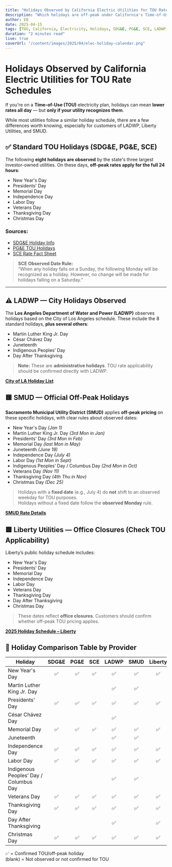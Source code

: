 ```yaml
---
title: "Holidays Observed by California Electric Utilities for TOU Rate Schedules"
description: "Which holidays are off-peak under California's Time-of-Use (TOU) electricity plans? Here's what each major utility observes — and what it means for your bill."
author: EB
date: 2025-04-15
tags: [TOU, California, Electricity, Holidays, SDG&E, PG&E, SCE, LADWP, SMUD, Liberty Utilities]
duration: "2 minutes read"
live: true
coverUrl: "/content/images/2025/04/elec-holiday-calendar.png"
---
```


# Holidays Observed by California Electric Utilities for TOU Rate Schedules

If you're on a **Time-of-Use (TOU)** electricity plan, holidays can mean **lower rates all day** — but **only if your utility recognizes them**.

While most utilities follow a similar holiday schedule, there are a few differences worth knowing, especially for customers of LADWP, Liberty Utilities, and SMUD.

## ✅ Standard TOU Holidays (SDG&E, PG&E, SCE)

The following **eight holidays are observed** by the state's three largest investor-owned utilities. On these days, **off-peak rates apply for the full 24 hours**:

- New Year's Day
- Presidents' Day
- Memorial Day
- Independence Day
- Labor Day
- Veterans Day
- Thanksgiving Day
- Christmas Day

### Sources:
- [SDG&E Holiday Info](https://www.sdge.com/residential/pricing-plans/about-our-pricing-plans/whenmatters)
- [PG&E TOU Holidays](https://www.pge.com/tariffs/en/rate-information/tou-holidays.html)
- [SCE Rate Fact Sheet](https://www.sce.com/sites/default/files/inline-files/TOU-EV-7_8_9%20Rate%20Fact%20Sheet_WCAG_0.pdf)

> **SCE Observed Date Rule:**  
> “When any holiday falls on a Sunday, the following Monday will be recognized as a holiday. However, no change will be made for holidays falling on a Saturday.”

---

## ⚠️ LADWP — City Holidays Observed

The **Los Angeles Department of Water and Power (LADWP)** observes holidays based on the City of Los Angeles schedule. These include the 8 standard holidays, **plus several others**:

- Martin Luther King Jr. Day
- César Chávez Day
- Juneteenth
- Indigenous Peoples’ Day
- Day After Thanksgiving

> **Note:** These are **administrative holidays**. TOU rate applicability should be confirmed directly with LADWP.

**[City of LA Holiday List](https://dbs.lacity.gov/our-organization/locations-offices/holidays)**

## 🟨 SMUD — Official Off-Peak Holidays

**Sacramento Municipal Utility District (SMUD)** applies **off-peak pricing** on these specific holidays, with clear rules about observed dates:

- New Year's Day *(Jan 1)*
- Martin Luther King Jr. Day *(3rd Mon in Jan)*
- Presidents' Day *(3rd Mon in Feb)*
- Memorial Day *(last Mon in May)*
- Juneteenth *(June 19)*
- Independence Day *(July 4)*
- Labor Day *(1st Mon in Sept)*
- Indigenous Peoples’ Day / Columbus Day *(2nd Mon in Oct)*
- Veterans Day *(Nov 11)*
- Thanksgiving Day *(4th Thu in Nov)*
- Christmas Day *(Dec 25)*

> Holidays with a **fixed date** (e.g., July 4) do **not** shift to an observed weekday for TOU purposes.  
> Holidays without a fixed date follow the **observed Monday** rule.

**[SMUD Rate Details](https://www.smud.org/Rate-Information/Residential-rates/Time-of-Day-5-8pm-Rate)**

## 🟦 Liberty Utilities — Office Closures (Check TOU Applicability)

Liberty’s public holiday schedule includes:

- New Year's Day
- Presidents' Day
- Memorial Day
- Independence Day
- Labor Day
- Veterans Day
- Thanksgiving Day
- Day After Thanksgiving
- Christmas Day

> These dates reflect **office closures**. Customers should confirm whether off-peak TOU pricing applies.

**[2025 Holiday Schedule – Liberty](https://california.libertyutilities.com/uploads/2025%20Holiday%20Schedule%20-%20Tahoe%20-%20External.pdf)**

## 📌 Holiday Comparison Table by Provider

| Holiday                          | SDG&E | PG&E | SCE | LADWP | SMUD | Liberty |
|----------------------------------|:-----:|:----:|:---:|:-----:|:----:|:-------:|
| New Year's Day                   |  ✅   | ✅  | ✅ | ✅   | ✅  | ✅     |
| Martin Luther King Jr. Day       |       |     |     | ✅   | ✅  |        |
| Presidents' Day                  |  ✅   | ✅  | ✅ | ✅   | ✅  | ✅     |
| César Chávez Day                 |       |     |     | ✅   |     |        |
| Memorial Day                     |  ✅   | ✅  | ✅ | ✅   | ✅  | ✅     |
| Juneteenth                       |       |     |     | ✅   | ✅  |        |
| Independence Day                 |  ✅   | ✅  | ✅ | ✅   | ✅  | ✅     |
| Labor Day                        |  ✅   | ✅  | ✅ | ✅   | ✅  | ✅     |
| Indigenous Peoples’ Day / Columbus Day |       |     |     | ✅   | ✅  |        |
| Veterans Day                     |  ✅   | ✅  | ✅ | ✅   | ✅  | ✅     |
| Thanksgiving Day                 |  ✅   | ✅  | ✅ | ✅   | ✅  | ✅     |
| Day After Thanksgiving           |       |     |     | ✅   |     | ✅     |
| Christmas Day                    |  ✅   | ✅  | ✅ | ✅   | ✅  | ✅     |

✅ = Confirmed TOU/off-peak holiday  
(blank) = Not observed or not confirmed for TOU  
